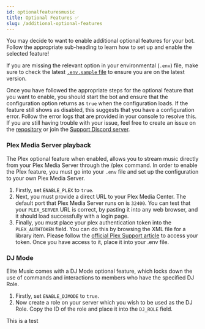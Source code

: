 ```yaml
---
id: optionalfeaturesmusic
title: Optional Features ✅
slug: /additional-optional-features
---
```


You may decide to want to enable additional optional features for your bot. Follow the appropriate sub-heading to learn how to set up and enable the selected feature!

If you are missing the relevant option in your environmental (`.env`) file, make sure to check the latest [`.env.sample` file](https://github.com/ThatGuyJacobee/Elite-Music/blob/main/.env.example) to ensure you are on the latest version.

Once you have followed the appropriate steps for the optional feature that you want to enable, you should start the bot and ensure that the configuration option returns as `true` when the configuration loads. If the feature still shows as disabled, this suggests that you have a configuration error. Follow the error logs that are provided in your console to resolve this. If you are still having trouble with your issue, feel free to create an issue on the [repository](https://github.com/ThatGuyJacobee/Elite-Music/issues/new) or join the [Support Discord server](https://discord.elitegami.ng).

### Plex Media Server playback
The Plex optional feature when enabled, allows you to stream music directly from your Plex Media Server through the /plex command. In order to enable the Plex feature, you must go into your `.env` file and set up the configuration to your own Plex Media Server.

1. Firstly, set `ENABLE_PLEX` to `true`.
2. Next, you must provide a direct URL to your Plex Media Center. The default port that Plex Media Server runs on is `32400`. You can test that your `PLEX_SERVER` URL is correct, by pasting it into any web browser, and it should load successfully with a login page.
3. Finally, you must place your plex authentication token into the `PLEX_AUTHTOKEN` field. You can do this by browsing the XML file for a library item. Please follow the [official Plex Support article](https://support.plex.tv/articles/204059436-finding-an-authentication-token-x-plex-token/) to access your token. Once you have access to it, place it into your .env file.

### DJ Mode
Elite Music comes with a DJ Mode optional feature, which locks down the use of commands and interactions to members who have the specified DJ Role.

1. Firstly, set `ENABLE_DJMODE` to `true`.
2. Now create a role on your server which you wish to be used as the DJ Role. Copy the ID of the role and place it into the `DJ_ROLE` field.

This is a test